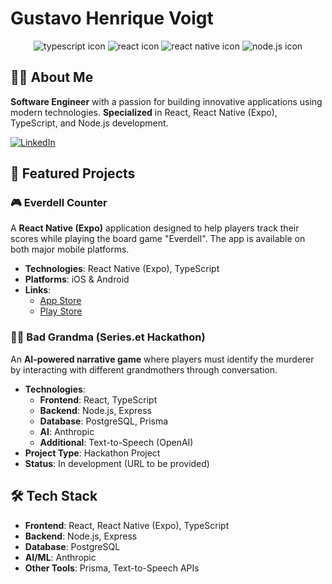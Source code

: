 # Gustavo Henrique Voigt

<div align="center">
  <img src="https://img.shields.io/badge/TypeScript-007ACC?style=for-the-badge&logo=typescript&logoColor=white" alt="typescript icon" />
  <img src="https://img.shields.io/badge/React-20232A?style=for-the-badge&logo=react&logoColor=61DAFB" alt="react icon" />
  <img src="https://img.shields.io/badge/React_Native-20232A?style=for-the-badge&logo=react&logoColor=61DAFB" alt="react native icon" />
  <img src="https://img.shields.io/badge/Node.js-43853D?style=for-the-badge&logo=node.js&logoColor=white" alt="node.js icon" />
</div>

## 👨‍💻 About Me

**Software Engineer** with a passion for building innovative applications using modern technologies. **Specialized** in React, React Native (Expo), TypeScript, and Node.js development.

[![LinkedIn](https://img.shields.io/badge/LinkedIn-0077B5?style=for-the-badge&logo=linkedin&logoColor=white)](https://br.linkedin.com/in/gustavo-voigt-129406106)

## 🚀 Featured Projects

### 🎮 Everdell Counter
A **React Native (Expo)** application designed to help players track their scores while playing the board game "Everdell". The app is available on both major mobile platforms.

- **Technologies**: React Native (Expo), TypeScript
- **Platforms**: iOS & Android
- **Links**:
  - [App Store](https://apps.apple.com/br/app/everdell-score/id6740638555)
  - [Play Store](https://play.google.com/store/apps/details?id=com.voigtitos.everdellcounter)

### 🕵️‍♂️ Bad Grandma (Series.et Hackathon)
An **AI-powered narrative game** where players must identify the murderer by interacting with different grandmothers through conversation.

- **Technologies**: 
  - **Frontend**: React, TypeScript
  - **Backend**: Node.js, Express
  - **Database**: PostgreSQL, Prisma
  - **AI**: Anthropic
  - **Additional**: Text-to-Speech (OpenAI)
- **Project Type**: Hackathon Project
- **Status**: In development (URL to be provided)

## 🛠️ Tech Stack

- **Frontend**: React, React Native (Expo), TypeScript
- **Backend**: Node.js, Express
- **Database**: PostgreSQL
- **AI/ML**: Anthropic
- **Other Tools**: Prisma, Text-to-Speech APIs
